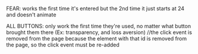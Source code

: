 FEAR: works the first time it's entered
but the 2nd time it just starts at 24 and doesn't animate


ALL BUTTONS: only work the first time they're used, no matter what button brought them there
(Ex: transparency, and loss aversion)
//the click event is removed from the page because the element with that id is removed from the page, so the click event must be re-added
